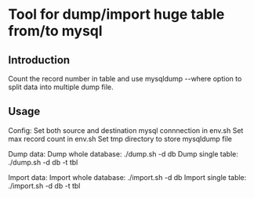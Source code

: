 # Tool for dump/import huge table from/to mysql 

## Introduction
Count the record number in table and use mysqldump --where option to split data into multiple dump file. 

## Usage
Config:
Set both source and destination mysql connnection in env.sh
Set max record count in env.sh
Set tmp directory to store mysqldump file

Dump data: 
Dump whole database: ./dump.sh -d db
Dump single table: ./dump.sh -d db -t tbl

Import data:
Import whole database: ./import.sh -d db
Import single table: ./import.sh -d db -t tbl

